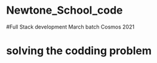 # Newtone_School_code
#Full Stack development  March batch Cosmos 2021
# solving the codding problem
